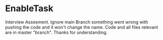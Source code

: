 # EnableTask
Interview Assesment.
Ignore main Branch something went wrong with pushing the code and it won't change the name.
Code and all files relevant are in master "branch".
Thanks for understanding.
